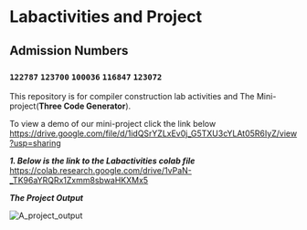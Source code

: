 # Labactivities and Project
## Admission Numbers  
### `122787` `123700` `100036` `116847` `123072`  

This repository is for compiler construction lab activities and The Mini-project(**Three Code Generator**). 

To view a demo of our mini-project click the link below
https://drive.google.com/file/d/1idQSrYZLxEv0j_G5TXU3cYLAt05R6IyZ/view?usp=sharing

***1. Below is the link to the Labactivities colab file***  
https://colab.research.google.com/drive/1vPaN-_TK96aYRQRx1Zxmm8sbwaHKXMx5

***The Project Output***

![A_project_output](https://user-images.githubusercontent.com/69866777/203799744-ed8df76e-f3a8-412a-9602-2539ba48825a.png)
